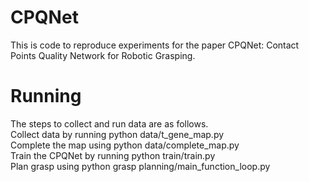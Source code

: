 # CPQNet
This is code to reproduce experiments for the paper CPQNet: Contact Points Quality Network for Robotic Grasping.

# Running
The steps to collect and run data are as follows. <br>
Collect data by running python data/t_gene_map.py <br>
Complete the map using python data/complete_map.py <br>
Train the CPQNet by running python train/train.py <br> 
Plan grasp using python grasp planning/main_function_loop.py
